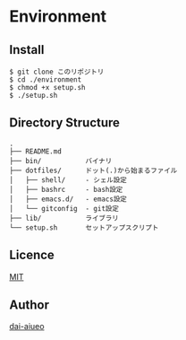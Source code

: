 Environment
==

## Install

```
$ git clone このリポジトリ
$ cd ./environment
$ chmod +x setup.sh
$ ./setup.sh
```

## Directory Structure

```
.
├── README.md
├── bin/           バイナリ
├── dotfiles/      ドット(.)から始まるファイル
│   ├── shell/     - シェル設定
│   ├── bashrc     - bash設定
│   ├── emacs.d/   - emacs設定
│   └── gitconfig  - git設定
├── lib/           ライブラリ
└── setup.sh       セットアップスクリプト
```

## Licence
[MIT](https://github.com/dai-aiueo/LICENSE)

## Author
[dai-aiueo](https://github.com/dai-aiueo)



